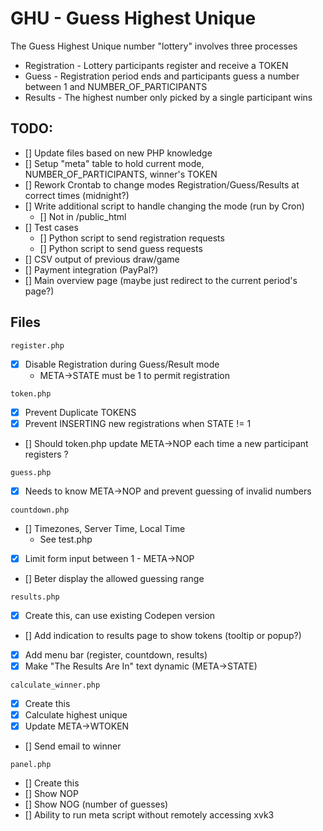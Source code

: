 # GHU - Guess Highest Unique

The Guess Highest Unique number "lottery" involves three processes
* Registration - Lottery participants register and receive a TOKEN
* Guess - Registration period ends and participants guess a number between 1 and NUMBER_OF_PARTICIPANTS
* Results - The highest number only picked by a single participant wins

## TODO:

 - [] Update files based on new PHP knowledge
 - [] Setup "meta" table to hold current mode, NUMBER_OF_PARTICIPANTS, winner's TOKEN
 - [] Rework Crontab to change modes Registration/Guess/Results at correct times (midnight?)
 - [] Write additional script to handle changing the mode (run by Cron)
    - []  Not in /public_html
 - [] Test cases
    - []  Python script to send registration requests
    - [] Python script to send guess requests
 - [] CSV output of previous draw/game
 - [] Payment integration (PayPal?)
 - [] Main overview page (maybe just redirect to the current period's page?)

## Files

```
register.php
```
 - [x] Disable Registration during Guess/Result mode
    - META->STATE must be 1 to permit registration

```
token.php
```
 - [x] Prevent Duplicate TOKENS
 - [x] Prevent INSERTING new registrations when STATE != 1
 - [] Should token.php update META->NOP each time a new participant registers ?

```
guess.php
```
 - [x] Needs to know META->NOP and prevent guessing of invalid numbers

```
countdown.php
```
 - [] Timezones, Server Time, Local Time
    - See test.php
 - [x] Limit form input between 1 - META->NOP
 - [] Beter display the allowed guessing range

```
results.php
```
 - [x] Create this, can use existing Codepen version
 - [] Add indication to results page to show tokens (tooltip or popup?)
 - [x] Add menu bar (register, countdown, results)
 - [x] Make "The Results Are In" text dynamic (META->STATE)

```
calculate_winner.php
````
 - [x] Create this
 - [x] Calculate highest unique
 - [x] Update META->WTOKEN
 - [] Send email to winner

```
panel.php
```
 - [] Create this
 - [] Show NOP
 - [] Show NOG (number of guesses)
 - [] Ability to run meta script without remotely accessing xvk3

